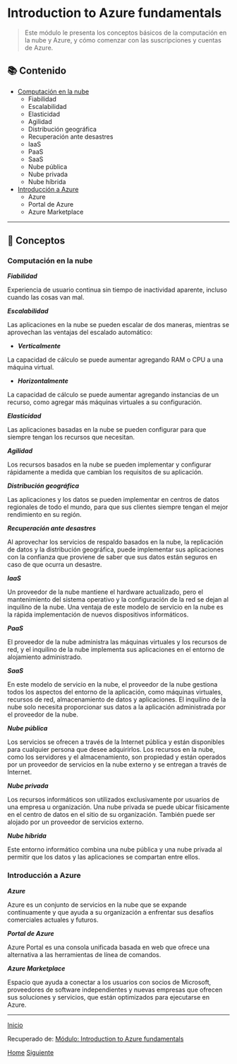 # Introduction to Azure fundamentals

> Este módulo le presenta los conceptos básicos de la computación en la nube y Azure, y cómo comenzar con las suscripciones y cuentas de Azure.

## 📚 Contenido 

- [Computación en la nube](#Computación-en-la-nube)
  - Fiabilidad
  - Escalabilidad
  - Elasticidad
  - Agilidad
  - Distribución geográfica
  - Recuperación ante desastres
  - IaaS
  - PaaS
  - SaaS
  - Nube pública
  - Nube privada
  - Nube híbrida
- [Introducción a Azure](#Introducción-a-Azure)
  - Azure
  - Portal de Azure
  - Azure Marketplace

___

## 📝 Conceptos 


### Computación en la nube 

***Fiabilidad***

Experiencia de usuario continua sin tiempo de inactividad aparente, incluso cuando las cosas van mal.

***Escalabilidad***

Las aplicaciones en la nube se pueden escalar de dos maneras, mientras se aprovechan las ventajas del escalado automático:

- ***Verticalmente***

La capacidad de cálculo se puede aumentar agregando RAM o CPU a una máquina virtual.

- ***Horizontalmente***

La capacidad de cálculo se puede aumentar agregando instancias de un recurso, como agregar más máquinas virtuales a su configuración.

***Elasticidad***

Las aplicaciones basadas en la nube se pueden configurar para que siempre tengan los recursos que necesitan.

***Agilidad***

Los recursos basados en la nube se pueden implementar y configurar rápidamente a medida que cambian los requisitos de su aplicación.

***Distribución geográfica***

Las aplicaciones y los datos se pueden implementar en centros de datos regionales de todo el mundo, para que sus clientes siempre tengan el mejor rendimiento en su región.

***Recuperación ante desastres***

Al aprovechar los servicios de respaldo basados en la nube, la replicación de datos y la distribución geográfica, puede implementar sus aplicaciones con la confianza que proviene de saber que sus datos están seguros en caso de que ocurra un desastre.

***IaaS***

Un proveedor de la nube mantiene el hardware actualizado, pero el mantenimiento del sistema operativo y la configuración de la red se dejan al inquilino de la nube.
Una ventaja de este modelo de servicio en la nube es la rápida implementación de nuevos dispositivos informáticos. 

***PaaS***

El proveedor de la nube administra las máquinas virtuales y los recursos de red, y el inquilino de la nube implementa sus aplicaciones en el entorno de alojamiento administrado. 

***SaaS***

En este modelo de servicio en la nube, el proveedor de la nube gestiona todos los aspectos del entorno de la aplicación, como máquinas virtuales, recursos de red, almacenamiento de datos y aplicaciones. El inquilino de la nube solo necesita proporcionar sus datos a la aplicación administrada por el proveedor de la nube.

***Nube pública***

Los servicios se ofrecen a través de la Internet pública y están disponibles para cualquier persona que desee adquirirlos. Los recursos en la nube, como los servidores y el almacenamiento, son propiedad y están operados por un proveedor de servicios en la nube externo y se entregan a través de Internet.

***Nube privada***

Los recursos informáticos son utilizados exclusivamente por usuarios de una empresa u organización. Una nube privada se puede ubicar físicamente en el centro de datos en el sitio de su organización. También puede ser alojado por un proveedor de servicios externo.

***Nube híbrida***

Este entorno informático combina una nube pública y una nube privada al permitir que los datos y las aplicaciones se compartan entre ellos.



### Introducción a Azure

***Azure***

Azure es un conjunto de servicios en la nube que se expande continuamente y que ayuda a su organización a enfrentar sus desafíos comerciales actuales y futuros.

***Portal de Azure***

Azure Portal es una consola unificada basada en web que ofrece una alternativa a las herramientas de línea de comandos.

***Azure Marketplace***

Espacio que ayuda a conectar a los usuarios con socios de Microsoft, proveedores de software independientes y nuevas empresas que ofrecen sus soluciones y servicios, que están optimizados para ejecutarse en Azure.

___

[Inicio](#Introduction-to-Azure-fundamentals)

Recuperado de: [Módulo: Introduction to Azure fundamentals](https://docs.microsoft.com/en-gb/learn/modules/intro-to-azure-fundamentals/?WT.mc_id=cloudskillschallenge_1b157d7d-b99e-4cf8-8523-9c8b51f93c1b&ns-enrollment-type=Collection&ns-enrollment-id=ddkzhpd6gqn7)

[Home](https://github.com/jona866/AZ900Concepts/blob/main/README.md) [Siguiente](https://github.com/jona866/AZ900Concepts/blob/main/Content/IAF.md)
